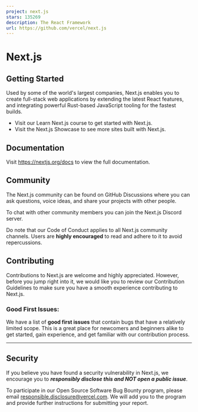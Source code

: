 ```yaml
---
project: next.js
stars: 135269
description: The React Framework
url: https://github.com/vercel/next.js
---
```


Next.js
=======

Getting Started
---------------

Used by some of the world's largest companies, Next.js enables you to create full-stack web applications by extending the latest React features, and integrating powerful Rust-based JavaScript tooling for the fastest builds.

-   Visit our Learn Next.js course to get started with Next.js.
-   Visit the Next.js Showcase to see more sites built with Next.js.

Documentation
-------------

Visit https://nextjs.org/docs to view the full documentation.

Community
---------

The Next.js community can be found on GitHub Discussions where you can ask questions, voice ideas, and share your projects with other people.

To chat with other community members you can join the Next.js Discord server.

Do note that our Code of Conduct applies to all Next.js community channels. Users are **highly encouraged** to read and adhere to it to avoid repercussions.

Contributing
------------

Contributions to Next.js are welcome and highly appreciated. However, before you jump right into it, we would like you to review our Contribution Guidelines to make sure you have a smooth experience contributing to Next.js.

### Good First Issues:

We have a list of **good first issues** that contain bugs that have a relatively limited scope. This is a great place for newcomers and beginners alike to get started, gain experience, and get familiar with our contribution process.

* * *

Security
--------

If you believe you have found a security vulnerability in Next.js, we encourage you to **_responsibly disclose this and NOT open a public issue_**.

To participate in our Open Source Software Bug Bounty program, please email responsible.disclosure@vercel.com. We will add you to the program and provide further instructions for submitting your report.
